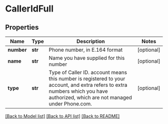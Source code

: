 # CallerIdFull

## Properties
Name | Type | Description | Notes
------------ | ------------- | ------------- | -------------
**number** | **str** | Phone number, in E.164 format | [optional] 
**name** | **str** | Name you have supplied for this number | [optional] 
**type** | **str** | Type of Caller ID. account means this number is registered to your account, and extra refers to extra numbers which you have authorized, which are not managed under Phone.com. | [optional] 

[[Back to Model list]](../README.md#documentation-for-models) [[Back to API list]](../README.md#documentation-for-api-endpoints) [[Back to README]](../README.md)


